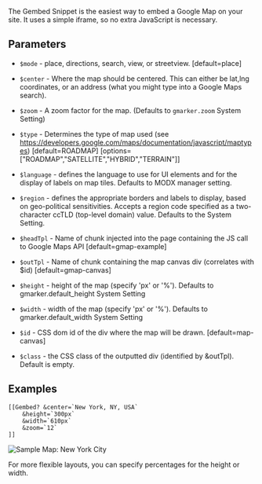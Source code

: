 The Gembed Snippet is the easiest way to embed a Google Map on your site.  It uses a simple iframe, so no extra JavaScript is necessary.





##  Parameters

* `$mode` - place, directions, search, view, or streetview. [default=place]

* `$center` - Where the map should be centered. This can either be lat,lng coordinates, or an address (what you might type into a Google Maps search).
* `$zoom` - A zoom factor for the map. (Defaults to `gmarker.zoom` System Setting)
* `$type` - Determines the type of map used (see https://developers.google.com/maps/documentation/javascript/maptypes) [default=ROADMAP] [options=["ROADMAP","SATELLITE","HYBRID","TERRAIN"]]
* `$language` - defines the language to use for UI elements and for the display of labels on map tiles.  Defaults to MODX manager setting. 
* `$region` - defines the appropriate borders and labels to display, based on geo-political sensitivities. Accepts a region code specified as a two-character ccTLD (top-level domain) value.  Defaults to the System Setting.


* `$headTpl` - Name of chunk injected into the page <head> containing the JS call to Google Maps API [default=gmap-example]
* `$outTpl` - Name of chunk containing the map canvas div (correlates with $id) [default=gmap-canvas]
* `$height` - height of the map (specify 'px' or '%'). Defaults to gmarker.default_height System Setting
* `$width` - width of the map (specify 'px' or '%'). Defaults to gmarker.default_width System Setting

* `$id` - CSS dom id of the div where the map will be drawn. [default=map-canvas]
* `$class` - the CSS class of the outputted div (identified by &outTpl). Default is empty.


## Examples


````
[[Gembed? &center=`New York, NY, USA` 
    &height=`300px` 
    &width=`610px`
    &zoom=`12`
]]
````

![Sample Map: New York City](http://maps.googleapis.com/maps/api/staticmap?center=40.712784,-74.005941&size=610x300&sensor=true&zoom=12)

For more flexible layouts, you can specify percentages for the height or width.